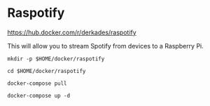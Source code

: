 # Raspotify
https://hub.docker.com/r/derkades/raspotify

This will allow you to stream Spotify from devices to a Raspberry Pi.

```
mkdir -p $HOME/docker/raspotify
```
```
cd $HOME/docker/raspotify
```
```
docker-compose pull
```
```
docker-compose up -d
```
